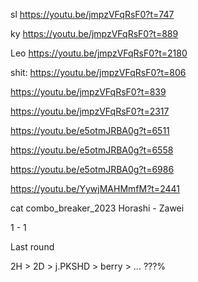 
sl
https://youtu.be/jmpzVFqRsF0?t=747

ky
https://youtu.be/jmpzVFqRsF0?t=889

Leo
https://youtu.be/jmpzVFqRsF0?t=2180



shit:
https://youtu.be/jmpzVFqRsF0?t=806

https://youtu.be/jmpzVFqRsF0?t=839

https://youtu.be/jmpzVFqRsF0?t=2317


https://youtu.be/e5otmJRBA0g?t=6511

https://youtu.be/e5otmJRBA0g?t=6558

https://youtu.be/e5otmJRBA0g?t=6986

https://youtu.be/YywjMAHMmfM?t=2441






cat combo_breaker_2023
Horashi - Zawei

1 - 1

Last round

2H > 2D > j.PKSHD > berry > ... ???%    